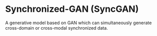 # Synchronized-GAN (SyncGAN)
A generative model based on GAN which can simultaneously generate cross-domain or cross-modal synchronized data.
